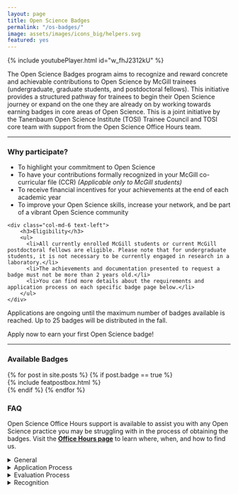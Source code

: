 ```yaml
---
layout: page
title: Open Science Badges
permalink: "/os-badges/"
image: assets/images/icons_big/helpers.svg
featured: yes
---
```

<!--- This first line will be displayed on the landing page with the Post title--->

<!---
<div class="row align-items-end justify-content-between">
    <div class="col-md-6">
      <p class="lead text-lg-left text-left">
        The Open Science Badges program aims to recognize and reward concrete and achievable contributions to Open Science by McGill trainees (undergraduate, graduate students, and postdoctoral fellows).
        This initiative provides a structured pathway for trainees to begin their Open Science journey or expand on the one they are already on by working towards earning badges in core areas of Open Science. 
      </p>
    </div>
    <div class="col-md-6 text-right pl-0 pl-lg-6 mt-4 mb-3">
        {% include youtubePlayer.html id="w_fhJ2312kU" %}
    </div>
</div>

<hr>
--->

{% include youtubePlayer.html id="w_fhJ2312kU" %}

 The Open Science Badges program aims to recognize and reward concrete and achievable contributions to Open Science by McGill trainees (undergraduate, graduate students, and postdoctoral fellows).
 This initiative provides a structured pathway for trainees to begin their Open Science journey or expand on the one they are already on by working towards earning badges in core areas of Open Science. This is a joint initiative by the Tanenbaum Open Science Institute (TOSI) Trainee Council and TOSI core team with support from the Open Science Office Hours team.  

<hr>

<div class="row align-items-end justify-content-between">
    <div class="col-md-6">
        <h3>Why participate?</h3>
        <ul>
          <li>To highlight your commitment to Open Science</li>
          <li>To have your contributions formally recognized in your McGill co-curricular file (CCR) <i>(Applicable only to McGill students)</i></li>
          <li>To receive financial incentives for your achievements at the end of each academic year</li>
          <li>To improve your Open Science skills, increase your network, and be part of a vibrant Open Science community</li>
        </ul> 
    </div>
    
    <div class="col-md-6 text-left">
        <h3>Eligibility</h3>
        <ul>
          <li>All currently enrolled McGill students or current McGill postdoctoral fellows are eligible. Please note that for undergraduate students, it is not necessary to be currently engaged in research in a laboratory.</li>
          <li>The achievements and documentation presented to request a badge must not be more than 2 years old.</li>
          <li>You can find more details about the requirements and application process on each specific badge page below.</li>
        </ul>
    </div>
</div>

Applications are ongoing until the maximum number of badges available is reached. Up to 25 badges will be distributed in the fall.

Apply now to earn your first Open Science badge! 

<hr>

### Available Badges
<!-- Featured Posts
================================================== -->
<section class="row justify-content-center text-center">
  {% for post in site.posts %}
      {% if post.badge == true %}
          <div class="col-md-4 mb-5">
          {% include featpostbox.html %}
          </div>
      {% endif %}
  {% endfor %}
</section>

### FAQ

Open Science Office Hours support is available to assist you with any Open Science practice you may be struggling with in the process of obtaining the badges.
Visit the **[Office Hours page](https://openscienceofficehours.github.io/osoh_website/office-hours/)** to learn where, when, and how to find us.

<details>
<summary>General</summary>

<h5>Why is Open Science important?</h5>
Open Science implements transparency and reproducibility in scientific research while contributing to the standardization
and integrity of scientific research and the creation of a highly collaborative community to advance science for the benefit of humanity.
Implementing Open Science also benefits you and your lab: it makes your research more efficient and more likely to be cited.

<h5>Is there a hierarchy between badges?</h5> 
No, the badges are independent of each other. You can apply for and earn different badges as long as you meet the requirements for each badge. 

<h5>Do badges expire?</h5>
No, they do not expire.

<h5>Can I get support to help me improve the skills needed to earn a badge?</h5>
Yes, support is available through the Open Science Office Hours (OSOH) drop-in sessions. Consult the <a href="https://openscienceofficehours.github.io/osoh_website/office-hours/">Office Hours page</a> to learn how you can get help from the OSOH team. 


</details>

<details>
<summary>Application Process</summary>

<h5>Why should I apply for an Open Science badge?</h5>
To support and engage in Open Science initiatives in your specific area of expertise, while being rewarded and recognized for your efforts.

<h5>Who can apply for an Open Science badge?</h5>
All trainees (graduate students and postdoctoral fellows) and undergraduate students who are currently registered at McGill.

<h5>Can co-applicants come from outside the student and postdoctoral community? Can co-applicants be from an institution other than McGill?</h5>
Yes, but the main applicant must be a currently registered McGill student or postdoctoral fellow.

<h5>How do I apply for an Open Science badge?</h5>
Use this <a href="https://forms.office.com/r/RgvPaw12m2">form</a> to apply for an Open Science badge. The criteria for each badge can be found on their respective pages on this website. 

<h5>How recent should documents submitted as part of the application process be?</h5>
The documents provided must not be older than 2 years.

<h5>In which languages can I apply for a badge?</h5>
In French or English.

<h5>Where can I find the checklist for each badge?</h5>
A checklist is available on each badge specific page.

<h5>Can I apply for more than one badge?</h5>
Yes! You can apply for as many badges as you want with two conditions:
1. Be eligible for the badge(s) you are applying for
2. Submit different documentation for each badge.


</details>

<details>
<summary>Evaluation Process</summary>

<h5>How is the documentation scored?</h5>
A scoring rubric for each specific badge can be found on the badge's page.

<h5>Who evaluates the badges submissions?</h5>
The evaluation committee is composed of members of the TOSI Trainee Council and the TOSI core team.

<h5>How long does it take after applying to receive results?</h5>
The evaluation process is carried out on an ongoing basis and can take anywhere from a few weeks to 4 months, depending on the number of applications we receive.


</details>

<details>
<summary>Recognition</summary>

<h5>What are the advantages of earning an Open Science badge?</h5>
This badge will allow you to participate or increase your involvement in the Open Science community. It will also be a valuable asset for your professional profiles such as ResearchGate and LinkedIn, as well as for your CV.

<h5>How will a team applying to the program receive credit?</h5>
To ensure proper credit, the team must specify each member's contribution percentage and contribution order when submitting their application.

<h5>What is the financial compensation per badge?</h5>
It is 100$ per badge. Up to 25 badges will be distributed in the fall.

<h5>Can my participation in the program earn me academic credits?</h5>
The Open Science badges do not count towards McGill credits but can be officially recognized through the McGill Cross-Curricular record. 

</details>
